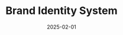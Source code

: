 ---
layout: base.njk
title: Brand Identity System
description: Complete visual identity design for a tech startup
image: /assets/img3.jpg
category: Design
date: 2025-02-01
tags: projects
components:
  - name: split-hero-right
    data:
      title: Soda, but make it electric.
      text: |
        ZEST is the soda brand shaking up the industry with bold flavors, zero sugar, and an energy that never quits. But how do you translate that into a digital experience?
      image:
        src: /assets/img3.jpg
        alt: E-commerce Platform Interface
  - name: split-markdown
    data:
      layout: right
      left: |
        ## Interactive content that pops
      right: |
        Why read about flavors when you can experience them? From personality-based flavor quizzes to immersive, animated pour sequences, we created a site that makes you feel the fizz before you even take a sip.
---